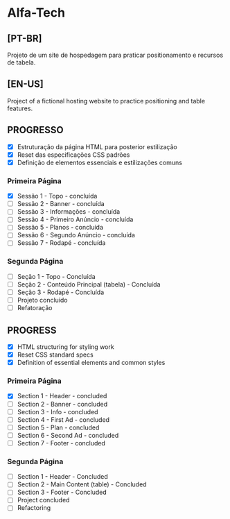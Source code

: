 # Alfa-Tech

## [PT-BR]
Projeto de um site de hospedagem para praticar positionamento e recursos de tabela.

## [EN-US]
Project of a fictional hosting website to practice positioning and table features.

## PROGRESSO
- [X] Estruturação da página HTML para posterior estilização
- [X] Reset das especificações CSS padrões
- [X] Definição de elementos essenciais e estilizações comuns
### Primeira Página
- [X] Sessão 1 - Topo - concluída
- [ ] Sessão 2 - Banner - concluída
- [ ] Sessão 3 - Informações - concluída
- [ ] Sessão 4 - Primeiro Anúncio - concluída
- [ ] Sessão 5 - Planos - concluída
- [ ] Sessão 6 - Segundo Anúncio - concluída
- [ ] Sessão 7 - Rodapé - concluída
### Segunda Página
- [ ] Seção 1 - Topo - Concluída
- [ ] Seção 2 - Conteúdo Principal (tabela) - Concluída
- [ ] Seção 3 - Rodapé - Concluída
- [ ] Projeto concluído
- [ ] Refatoração

## PROGRESS
- [X] HTML structuring for styling work
- [X] Reset CSS standard specs
- [X] Definition of essential elements and common styles
### Primeira Página
- [X] Section 1 - Header - concluded
- [ ] Section 2 - Banner - concluded
- [ ] Section 3 - Info - concluded
- [ ] Section 4 - First Ad - concluded
- [ ] Section 5 - Plan - concluded
- [ ] Section 6 - Second Ad - concluded
- [ ] Section 7 - Footer - concluded
### Segunda Página
- [ ] Section 1 - Header - Concluded
- [ ] Section 2 - Main Content (table) - Concluded
- [ ] Section 3 - Footer - Concluded
- [ ] Project concluded
- [ ] Refactoring
